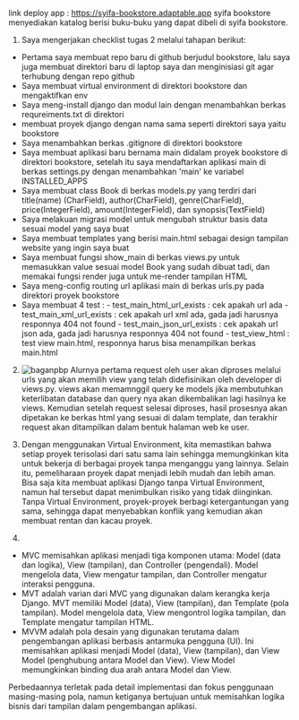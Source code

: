 link deploy app : https://syifa-bookstore.adaptable.app
syifa bookstore menyediakan katalog berisi buku-buku yang dapat dibeli di syifa bookstore.

1. Saya mengerjakan checklist tugas 2 melalui tahapan berikut:
- Pertama saya membuat repo baru di github berjudul bookstore, lalu saya juga membuat direktori baru di laptop saya dan menginisiasi git agar terhubung dengan repo github
- Saya membuat virtual environment di direktori bookstore dan mengaktifkan env
- Saya meng-install django dan modul lain dengan menambahkan berkas requreiments.txt di direktori
-  membuat proyek django dengan nama sama seperti direktori saya yaitu bookstore
-  Saya menambahkan berkas .gitignore di direktori bookstore
-  Saya membuat aplikasi baru bernama main didalam proyek bookstore di direktori bookstore, setelah itu saya mendaftarkan aplikasi main di berkas settings.py dengan menambahkan 'main' ke variabel INSTALLED_APPS
-  Saya membuat class Book di berkas models.py yang terdiri dari title(name) (CharField), author(CharField), genre(CharField), price(IntegerField), amount(IntegerField), dan synopsis(TextField)
-  Saya melakuan migrasi model untuk mengubah struktur basis data sesuai model yang saya buat
-  Saya membuat templates yang berisi main.html sebagai design tampilan website yang ingin saya buat
-  Saya membuat fungsi show_main di berkas views.py untuk memasukkan value sesuai model Book yang sudah dibuat tadi, dan memakai fungsi render juga untuk me-render tampilan HTML
-  Saya meng-config routing url aplikasi main di berkas urls.py pada direktori proyek bookstore 
- Saya membuat 4 test : 
        - test_main_html_url_exists : cek apakah url ada
        - test_main_xml_url_exists : cek apakah url xml ada, gada jadi harusnya responnya 404 not found
        - test_main_json_url_exists : cek apakah url json ada, gada jadi harusnya responnya 404 not found 
        - test_view_html : test view main.html, responnya harus bisa menampilkan berkas main.html

2. ![baganpbp](https://github.com/syifamahira/bookstore/assets/80321089/1a52cf45-900b-44f0-b12b-646e8c5019d1)
     Alurnya pertama request oleh user akan diproses melalui urls yang akan memilih view yang telah didefisinikan oleh developer di views.py. views akan memamnggil query ke models jika membutuhkan keterlibatan database dan query nya akan dikembalikan lagi hasilnya ke views. Kemudian setelah request selesai diproses, hasil prosesnya akan dipetakan ke berkas html yang sesuai di dalam template, dan terakhir request akan ditampilkan dalam bentuk halaman web ke user.

3. Dengan menggunakan Virtual Environment, kita memastikan bahwa setiap proyek terisolasi dari satu sama lain sehingga memungkinkan kita untuk bekerja di berbagai proyek tanpa menganggu yang lainnya. Selain itu, pemeliharaan proyek dapat menjadi lebih mudah dan lebih aman.
Bisa saja kita membuat aplikasi Django tanpa Virtual Environment, namun hal tersebut dapat menimbulkan risiko yang tidak diinginkan. Tanpa Virtual Environment, proyek-proyek berbagi ketergantungan yang sama, sehingga dapat menyebabkan konflik yang kemudian akan membuat rentan dan kacau proyek.

4.
- MVC memisahkan aplikasi menjadi tiga komponen utama: Model (data dan logika), View (tampilan), dan Controller (pengendali). Model mengelola data, View mengatur tampilan, dan Controller mengatur interaksi pengguna.
- MVT adalah varian dari MVC yang digunakan dalam kerangka kerja Django. MVT memiliki Model (data), View (tampilan), dan Template (pola tampilan). Model mengelola data, View mengontrol logika tampilan, dan Template mengatur tampilan HTML.
- MVVM adalah pola desain yang digunakan terutama dalam pengembangan aplikasi berbasis antarmuka pengguna (UI). Ini memisahkan aplikasi menjadi Model (data), View (tampilan), dan View Model (penghubung antara Model dan View). View Model memungkinkan binding dua arah antara Model dan View.

Perbedaannya terletak pada detail implementasi dan fokus penggunaan masing-masing pola, namun ketiganya bertujuan untuk memisahkan logika bisnis dari tampilan dalam pengembangan aplikasi.
